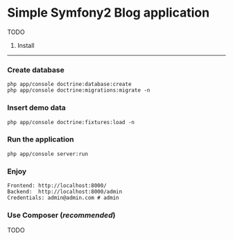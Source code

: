 Simple Symfony2 Blog application
========================

TODO


1) Install
----------------------------------

### Create database 
	php app/console doctrine:database:create
	php app/console doctrine:migrations:migrate -n

### Insert demo data
	php app/console doctrine:fixtures:load -n

### Run the application
	php app/console server:run

### Enjoy
	Frontend: http://localhost:8000/
	Backend:  http://localhost:8000/admin
	Credentials: admin@admin.com # admin

### Use Composer (*recommended*)

TODO
